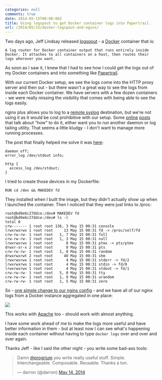 ```yaml
---
categories: null
comments: true
date: 2014-05-15T00:00:00Z
title: Using logspout to get Docker container logs into Papertrail.
url: /2014/05/15/docker-logspout-and-nginx/
---
```


Two days ago, Jeff Lindsay released [logspout](https://github.com/progrium/logspout) - a [Docker](https://www.docker.io/) container that is:

```
A log router for Docker container output that runs entirely inside Docker. It attaches to all containers on a host, then routes their logs wherever you want.
```

As soon as I saw it, I knew that I had to see how I could get the logs out of my Docker containers and into something like [Papertrail](https://papertrailapp.com).

With our current Docker setup, we see the logs come into the HTTP proxy server and then out - but there wasn't a great way to see the logs from inside each Docker container. We have servers with a few dozen containers - we were really missing the visibility that comes with being able to see the logs easily.

nginx plus allows you to log to a [remote syslog](http://nginx.org/en/docs/http/ngx_http_log_module.html) destination, but we're not using it as it would be cost prohibitive with our setup. Some [online](http://stackoverflow.com/questions/22541333/have-nginx-access-log-and-error-log-log-to-stdout-and-stderr-of-master-process) [posts](http://tastehoneyco.com/blog/log-nginx-to-stdout-and-stderr-when-run/) that talk about "how" to do it, either want you to run another daemon or log tailing utility. That seems a little kludgy - I don't want to manage more running processes.

The post that finally helped me solve it was [here](http://stackoverflow.com/a/23328458/3325898):

```
daemon off;
error_log /dev/stdout info;

http {
  access_log /dev/stdout;
}
```

I tried to create those devices in my Dockerfile:

```
RUN cd /dev && MAKEDEV fd
```

They installed when I built the image, but they didn't actually show up when I launched the container. Then I noticed that they were just links to /proc:

```
root@bd9e6c27ddce:/dev# MAKEDEV fd
root@bd9e6c27ddce:/dev# ls -l
total 0
crw------- 1 root root 136, 3 May 15 00:31 console
lrwxrwxrwx 1 root root     13 May 15 00:31 fd -> /proc/self/fd
crw-rw-rw- 1 root root   1, 7 May 15 00:31 full
crw-rw-rw- 1 root root   1, 3 May 15 00:31 null
lrwxrwxrwx 1 root root      8 May 15 00:31 ptmx -> pts/ptmx
drwxr-xr-x 2 root root      0 May 15 00:31 pts
crw-rw-rw- 1 root root   1, 8 May 15 00:31 random
drwxrwxrwt 2 root root     40 May 15 00:31 shm
lrwxrwxrwx 1 root root      4 May 15 00:31 stderr -> fd/2
lrwxrwxrwx 1 root root      4 May 15 00:31 stdin -> fd/0
lrwxrwxrwx 1 root root      4 May 15 00:31 stdout -> fd/1
crw-rw-rw- 1 root root   5, 0 May 15 00:31 tty
crw-rw-rw- 1 root root   1, 9 May 15 00:31 urandom
crw-rw-rw- 1 root root   1, 5 May 15 00:31 zero
```

So - [one simple change to our nginx config](https://github.com/octohost/harp-nginx/commit/530d75e47fbaf37ba9c88fc03e5792293df6087b) - and we have all of our nginx logs from a Docker instance aggregated in one place:

<a href="http://shared.froese.org/2014/0514183414.jpg"><img src="http://shared.froese.org/2014/0514183414small.jpg"></a>

This works with [Apache](https://github.com/octohost/wordpress/commit/f21c39d123e6aedce91b3f9ac9988ad04592cf59) too - should work with almost anything.

I have some work ahead of me to make the logs more useful and have better information in them - but at least now I can see what's happening inside each container without having to type `docker logs` over and over and over again.

Thanks Jeff - like I said the other night - you write some bad-ass tools:

<blockquote class="twitter-tweet" lang="en"><p>Damn <a href="https://twitter.com/progrium">@progrium</a> you write really useful stuff. Simple. Interchangeable. Composable. Reusable. Thanks a ton.</p>&mdash; darron (@darron) <a href="https://twitter.com/darron/statuses/466442046631587841">May 14, 2014</a></blockquote>
<script async src="//platform.twitter.com/widgets.js" charset="utf-8"></script>

